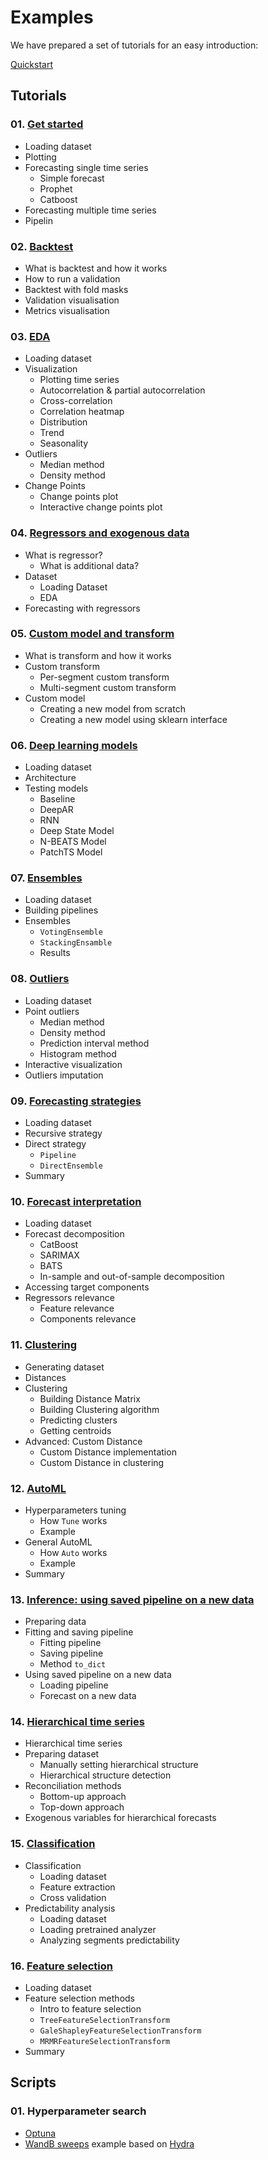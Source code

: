 # Examples

We have prepared a set of tutorials for an easy introduction:

[Quickstart](https://github.com/tinkoff-ai/etna/tree/master/examples/quick_start.ipynb)

## Tutorials

### 01. [Get started](https://github.com/tinkoff-ai/etna/tree/master/examples/01-get_started.ipynb) 
- Loading dataset
- Plotting
- Forecasting single time series
  - Simple forecast
  - Prophet 
  - Catboost
- Forecasting multiple time series 
- Pipelin

### 02. [Backtest](https://github.com/tinkoff-ai/etna/tree/master/examples/02-backtest.ipynb)
- What is backtest and how it works
- How to run a validation
- Backtest with fold masks
- Validation visualisation
- Metrics visualisation

### 03. [EDA](https://github.com/tinkoff-ai/etna/tree/master/examples/03-EDA.ipynb) 
- Loading dataset
- Visualization 
  - Plotting time series 
  - Autocorrelation & partial autocorrelation 
  - Cross-correlation 
  - Correlation heatmap 
  - Distribution 
  - Trend 
  - Seasonality
- Outliers
  - Median method
  - Density method
- Change Points
  - Change points plot
  - Interactive change points plot

### 04. [Regressors and exogenous data](https://github.com/tinkoff-ai/etna/tree/master/examples/04-exogenous_data.ipynb)
- What is regressor? 
  - What is additional data?
- Dataset
  - Loading Dataset
  - EDA
- Forecasting with regressors

### 05. [Custom model and transform](https://github.com/tinkoff-ai/etna/tree/master/examples/05-custom_transform_and_model.ipynb)
- What is transform and how it works
- Custom transform 
  - Per-segment custom transform 
  - Multi-segment custom transform
- Custom model 
  - Creating a new model from scratch 
  - Creating a new model using sklearn interface

### 06. [Deep learning models](https://github.com/tinkoff-ai/etna/tree/master/examples/06-NN_examples.ipynb)
- Loading dataset
- Architecture
- Testing models
  - Baseline 
  - DeepAR 
  - RNN 
  - Deep State Model 
  - N-BEATS Model 
  - PatchTS Model

### 07. [Ensembles](https://github.com/tinkoff-ai/etna/tree/master/examples/07-ensembles.ipynb)
- Loading dataset 
- Building pipelines 
- Ensembles 
  - `VotingEnsemble`
  - `StackingEnsamble`
  - Results

### 08. [Outliers](https://github.com/tinkoff-ai/etna/tree/master/examples/08-outliers.ipynb) 
- Loading dataset 
- Point outliers 
  - Median method 
  - Density method 
  - Prediction interval method 
  - Histogram method 
- Interactive visualization 
- Outliers imputation

### 09. [Forecasting strategies](https://github.com/tinkoff-ai/etna/tree/master/examples/09-forecasting_strategies.ipynb)
- Loading dataset 
- Recursive strategy 
- Direct strategy 
  - `Pipeline`
  - `DirectEnsemble`
- Summary

### 10. [Forecast interpretation](https://github.com/tinkoff-ai/etna/tree/master/examples/10-forecast_interpretation.ipynb)
- Loading dataset
- Forecast decomposition 
  - CatBoost 
  - SARIMAX 
  - BATS 
  - In-sample and out-of-sample decomposition 
- Accessing target components 
- Regressors relevance 
  - Feature relevance 
  - Components relevance

### 11. [Clustering](https://github.com/tinkoff-ai/etna/tree/master/examples/11-clustering.ipynb) 
- Generating dataset 
- Distances 
- Clustering 
  - Building Distance Matrix 
  - Building Clustering algorithm 
  - Predicting clusters 
  - Getting centroids 
- Advanced: Custom Distance 
  - Custom Distance implementation 
  - Custom Distance in clustering

### 12. [AutoML](https://github.com/tinkoff-ai/etna/tree/master/examples/12-automl.ipynb)
- Hyperparameters tuning
  - How `Tune` works
  - Example
- General AutoML
  - How `Auto` works
  - Example
- Summary

### 13. [Inference: using saved pipeline on a new data](https://github.com/tinkoff-ai/etna/tree/master/examples/13-inference.ipynb) 
- Preparing data
- Fitting and saving pipeline 
  - Fitting pipeline 
  - Saving pipeline 
  - Method `to_dict`
- Using saved pipeline on a new data 
  - Loading pipeline 
  - Forecast on a new data

### 14. [Hierarchical time series](https://github.com/tinkoff-ai/etna/tree/master/examples/14-hierarchical_pipeline.ipynb)
- Hierarchical time series 
- Preparing dataset 
  - Manually setting hierarchical structure 
  - Hierarchical structure detection 
- Reconciliation methods 
  - Bottom-up approach 
  - Top-down approach 
- Exogenous variables for hierarchical forecasts

### 15. [Classification](https://github.com/tinkoff-ai/etna/tree/master/examples/15-classification.ipynb)
- Classification 
  - Loading dataset
  - Feature extraction 
  - Cross validation 
- Predictability analysis
  - Loading dataset 
  - Loading pretrained analyzer 
  - Analyzing segments predictability

### 16. [Feature selection](https://github.com/tinkoff-ai/etna/tree/master/examples/16-feature_selection.ipynb)
- Loading dataset
- Feature selection methods
  - Intro to feature selection
  - `TreeFeatureSelectionTransform`
  - `GaleShapleyFeatureSelectionTransform`
  - `MRMRFeatureSelectionTransform`
- Summary

## Scripts

### 01. Hyperparameter search
- [Optuna](https://github.com/tinkoff-ai/etna/tree/master/examples/optuna)
- [WandB sweeps](https://github.com/tinkoff-ai/etna/tree/master/examples/wandb/sweeps) example based on [Hydra](https://hydra.cc/)
